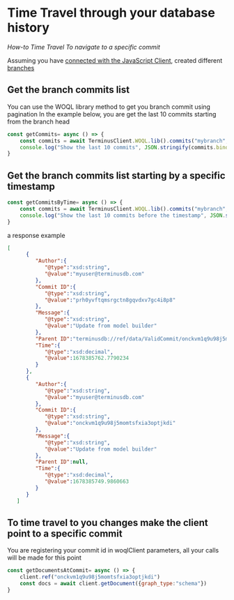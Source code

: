 # Time Travel through your database history

*How-to Time Travel To navigate to a specific commit*

Assuming you have [connected with the JavaScript Client](../../use-the-clients/javascript-client/connect-to-javascript-client.md), created different [branches](./branch-projects.md)

## Get the branch commits list

You can use the WOQL library method to get you branch commit using pagination
In the example below, you are get the last 10 commits starting from the branch head 

```js
const getCommits= async () => {
    const commits = await TerminusClient.WOQL.lib().commits("mybranch", 10 ,0);
    console.log("Show the last 10 commits", JSON.stringify(commits.bindings,null,4))
}
```
## Get the branch commits list starting by a specific timestamp

```js
const getCommitsByTime= async () => {
    const commits = await TerminusClient.WOQL.lib().commits("mybranch", 10 ,0, 1678385999.7790234);
    console.log("Show the last 10 commits before the timestamp", JSON.stringify(commits.bindings,null,4))
}
```

a response example

```json
[
      {
         "Author":{
            "@type":"xsd:string",
            "@value":"myuser@terminusdb.com"
         },
         "Commit ID":{
            "@type":"xsd:string",
            "@value":"prh0yvftqmsrgctn8gqvdxv7gc4i8p8"
         },
         "Message":{
            "@type":"xsd:string",
            "@value":"Update from model builder"
         },
         "Parent ID":"terminusdb://ref/data/ValidCommit/onckvm1q9u98j5momtsfxia3optjkdi",
         "Time":{
            "@type":"xsd:decimal",
            "@value":1678385762.7790234
         }
      },
      {
         "Author":{
            "@type":"xsd:string",
            "@value":"myuser@terminusdb.com"
         },
         "Commit ID":{
            "@type":"xsd:string",
            "@value":"onckvm1q9u98j5momtsfxia3optjkdi"
         },
         "Message":{
            "@type":"xsd:string",
            "@value":"Update from model builder"
         },
         "Parent ID":null,
         "Time":{
            "@type":"xsd:decimal",
            "@value":1678385749.9860663
         }
      }
   ]
```

## To time travel to you changes make the client point to a specific commit

You are registering your commit id in woqlClient parameters, all your calls will be made 
for this point 

```js
const getDocumentsAtCommit= async () => {
    client.ref("onckvm1q9u98j5momtsfxia3optjkdi")
    const docs = await client.getDocument({graph_type:"schema"})
}

```



